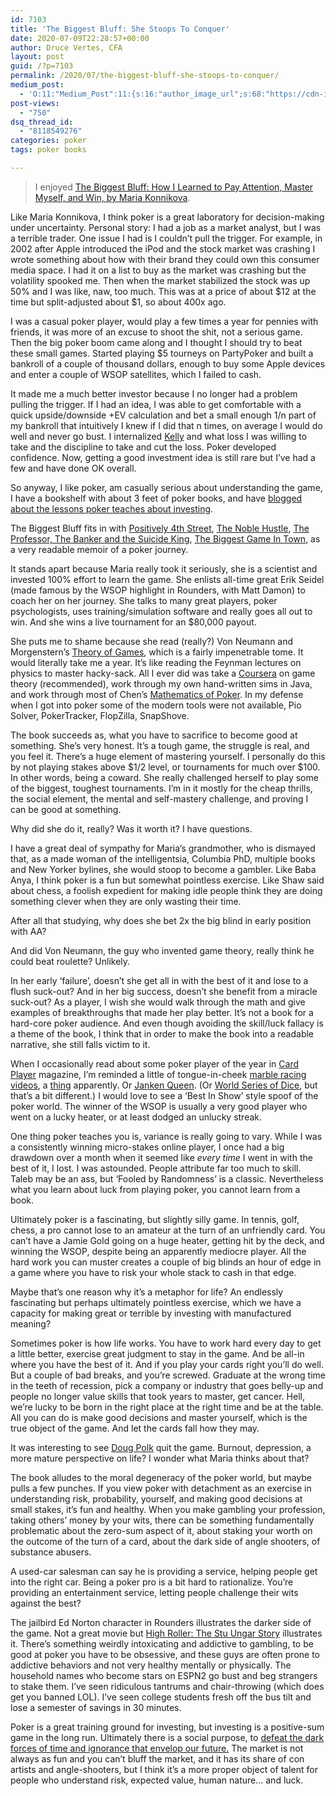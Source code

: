 ```yaml
---
id: 7103
title: 'The Biggest Bluff: She Stoops To Conquer'
date: 2020-07-09T22:28:57+00:00
author: Druce Vertes, CFA
layout: post
guid: /?p=7103
permalink: /2020/07/the-biggest-bluff-she-stoops-to-conquer/
medium_post:
  - 'O:11:"Medium_Post":11:{s:16:"author_image_url";s:68:"https://cdn-images-1.medium.com/fit/c/200/200/0*tLekueVp7unnAXxY.jpg";s:10:"author_url";s:25:"https://medium.com/@druce";s:11:"byline_name";N;s:12:"byline_email";N;s:10:"cross_link";s:2:"no";s:2:"id";s:12:"c1a969733d62";s:21:"follower_notification";s:3:"yes";s:7:"license";s:19:"all-rights-reserved";s:14:"publication_id";s:2:"-1";s:6:"status";s:6:"public";s:3:"url";s:78:"https://medium.com/@druce/the-biggest-bluff-she-stoops-to-conquer-c1a969733d62";}'
post-views:
  - "750"
dsq_thread_id:
  - "8118549276"
categories: poker
tags: poker books

---
```

> I enjoyed [The Biggest Bluff: How I Learned to Pay Attention, Master Myself, and Win, by Maria Konnikova](https://www.amazon.com/Biggest-Bluff-Learned-Attention-Master/dp/052552262X/).

<!--more-->

Like Maria Konnikova, I think poker is a great laboratory for decision-making under uncertainty. Personal story: I had a job as a market analyst, but I was a terrible trader. One issue I had is I couldn’t pull the trigger. For example, in 2002 after Apple introduced the iPod and the stock market was crashing I wrote something about how with their brand they could own this consumer media space. I had it on a list to buy as the market was crashing but the volatility spooked me. Then when the market stabilized the stock was up 50% and I was like, naw, too much. This was at a price of about $12 at the time but split-adjusted about $1, so about 400x ago.

I was a casual poker player, would play a few times a year for pennies with friends, it was more of an excuse to shoot the shit, not a serious game. Then the big poker boom came along and I thought I should try to beat these small games. Started playing $5 tourneys on PartyPoker and built a bankroll of a couple of thousand dollars, enough to buy some Apple devices and enter a couple of WSOP satellites, which I failed to cash.

It made me a much better investor because I no longer had a problem pulling the trigger. If I had an idea, I was able to get comfortable with a quick upside/downside +EV calculation and bet a small enough 1/n part of my bankroll that intuitively I knew if I did that n times, on average I would do well and never go bust. I internalized [Kelly](https://medium.com/@nickyoder/the-kelly-criterion-cd986d037d87) and what loss I was willing to take and the discipline to take and cut the loss. Poker developed confidence. Now, getting a good investment idea is still rare but I’ve had a few and have done OK overall.

So anyway, I like poker, am casually serious about understanding the game, I have a bookshelf with about 3 feet of poker books, and have [blogged about the lessons poker teaches about investing](/2013/08/risk-arbitrage-investing-and-poker/). 

The Biggest Bluff fits in with [Positively 4th Street](https://www.amazon.com/Positively-Fifth-Street-Murderers-Cheetahs/dp/0312422520/), [The Noble Hustle](https://www.amazon.com/Noble-Hustle-Poker-Jerky-Death/dp/0345804333/), [The Professor, The Banker and the Suicide King](https://www.amazon.com/Professor-Banker-Suicide-King-Richest/dp/0446694975), [The Biggest Game In Town](https://www.amazon.com/Biggest-Game-Town-Al-Alvarez/dp/0312428421/), as a very readable memoir of a poker journey.

It stands apart because Maria really took it seriously, she is a scientist and invested 100% effort to learn the game. She enlists all-time great Erik Seidel (made famous by the WSOP highlight in Rounders, with Matt Damon) to coach her on her journey. She talks to many great players, poker psychologists, uses training/simulation software and really goes all out to win. And she wins a live tournament for an $80,000 payout. 

She puts me to shame because she read (really?) Von Neumann and Morgenstern’s [Theory of Games](https://www.amazon.com/Theory-Games-Economic-Behavior-Commemorative/dp/0691130612/), which is a fairly impenetrable tome. It would literally take me a year. It’s like reading the Feynman lectures on physics to master hacky-sack. All I ever did was take a [Coursera](https://www.coursera.org/learn/game-theory-1) on game theory (recommended), work through my own hand-written sims in Java, and work through most of Chen’s [Mathematics of Poker](https://www.amazon.com/Mathematics-Poker-Bill-Chen/dp/1886070253). In my defense when I got into poker some of the modern tools were not available, Pio Solver, PokerTracker, FlopZilla, SnapShove. 

The book succeeds as, what you have to sacrifice to become good at something. She’s very honest. It’s a tough game, the struggle is real, and you feel it. There’s a huge element of mastering yourself. I personally do this by not playing stakes above $1/2 level, or tournaments for much over $100. In other words, being a coward. She really challenged herself to play some of the biggest, toughest tournaments. I’m in it mostly for the cheap thrills, the social element, the mental and self-mastery challenge, and proving I can be good at something.

Why did she do it, really? Was it worth it? I have questions.

I have a great deal of sympathy for Maria’s grandmother, who is dismayed that, as a made woman of the intelligentsia, Columbia PhD, multiple books and New Yorker bylines, she would stoop to become a gambler. Like Baba Anya, I think poker is a fun but somewhat pointless exercise. Like Shaw said about chess, a foolish expedient for making idle people think they are doing something clever when they are only wasting their time. 

After all that studying, why does she bet 2x the big blind in early position with AA? 

And did Von Neumann, the guy who invented game theory, really think he could beat roulette? Unlikely.

In her early ‘failure’, doesn’t she get all in with the best of it and lose to a flush suck-out? And in her big success, doesn’t she benefit from a miracle suck-out? As a player, I wish she would walk through the math and give examples of breakthroughs that made her play better. It’s not a book for a hard-core poker audience. And even though avoiding the skill/luck fallacy is a theme of the book, I think that in order to make the book into a readable narrative, she still falls victim to it.

When I occasionally read about some poker player of the year in [Card Player](https://www.cardplayer.com/poker-players/player-of-the-year/) magazine, I’m reminded a little of tongue-in-cheek [marble racing videos](https://twitter.com/davdchristmas/status/1239196410857340933), a [thing](https://time.com/5803841/marble-racing-videos/) apparently. Or [Janken Queen](https://twitter.com/joonlee/status/808415700905787392?lang=en). (Or [World Series of Dice](https://www.youtube.com/watch?v=kB5XXn0eKow), but that’s a bit different.) I would love to see a ‘Best In Show’ style spoof of the poker world. The winner of the WSOP is usually a very good player who went on a lucky heater, or at least dodged an unlucky streak. 

One thing poker teaches you is, variance is really going to vary. While I was a consistently winning micro-stakes online player, I once had a big drawdown over a month when it seemed like _every time_ I went in with the best of it, I lost. I was astounded. People attribute far too much to skill. Taleb may be an ass, but ‘Fooled by Randomness’ is a classic. Nevertheless what you learn about luck from playing poker, you cannot learn from a book.

Ultimately poker is a fascinating, but slightly silly game. In tennis, golf, chess, a pro cannot lose to an amateur at the turn of an unfriendly card. You can’t have a Jamie Gold going on a huge heater, getting hit by the deck, and winning the WSOP, despite being an apparently mediocre player. All the hard work you can muster creates a couple of big blinds an hour of edge in a game where you have to risk your whole stack to cash in that edge. 

Maybe that’s one reason why it’s a metaphor for life? An endlessly fascinating but perhaps ultimately pointless exercise, which we have a capacity for making great or terrible by investing with manufactured meaning? 

Sometimes poker is how life works. You have to work hard every day to get a little better, exercise great judgment to stay in the game. And be all-in where you have the best of it. And if you play your cards right you’ll do well. But a couple of bad breaks, and you’re screwed. Graduate at the wrong time in the teeth of recession, pick a company or industry that goes belly-up and people no longer value skills that took years to master, get cancer. Hell, we’re lucky to be born in the right place at the right time and be at the table. All you can do is make good decisions and master yourself, which is the true object of the game. And let the cards fall how they may.

It was interesting to see [Doug Polk](https://www.youtube.com/watch?v=srQnnJtjJ2k) quit the game. Burnout, depression, a more mature perspective on life? I wonder what Maria thinks about that?

The book alludes to the moral degeneracy of the poker world, but maybe pulls a few punches. If you view poker with detachment as an exercise in understanding risk, probability, yourself, and making good decisions at small stakes, it’s fun and healthy. When you make gambling your profession, taking others’ money by your wits, there can be something fundamentally problematic about the zero-sum aspect of it, about staking your worth on the outcome of the turn of a card, about the dark side of angle shooters, of substance abusers.

A used-car salesman can say he is providing a service, helping people get into the right car. Being a poker pro is a bit hard to rationalize. You’re providing an entertainment service, letting people challenge their wits against the best? 

The jailbird Ed Norton character in Rounders illustrates the darker side of the game. Not a great movie but [High Roller: The Stu Ungar Story](https://www.youtube.com/watch?v=i4A4TzHHdko) illustrates it. There’s something weirdly intoxicating and addictive to gambling, to be good at poker you have to be obsessive, and these guys are often prone to addictive behaviors and not very healthy mentally or physically. The household names who become stars on ESPN2 go bust and beg strangers to stake them. I’ve seen ridiculous tantrums and chair-throwing (which does get you banned LOL). I’ve seen college students fresh off the bus tilt and lose a semester of savings in 30 minutes.

Poker is a great training ground for investing, but investing is a positive-sum game in the long run. Ultimately there is a social purpose, to [defeat the dark forces of time and ignorance that envelop our future.](https://www.brainyquote.com/quotes/john_maynard_keynes_152044#:~:text=John%20Maynard%20Keynes%20Quotes&text=The%20social%20object%20of%20skilled%20investment%20should%20be%20to%20defeat,ignorance%20which%20envelope%20our%20future.) The market is not always as fun and you can’t bluff the market, and it has its share of con artists and angle-shooters, but I think it’s a more proper object of talent for people who understand risk, expected value, human nature… and luck.
